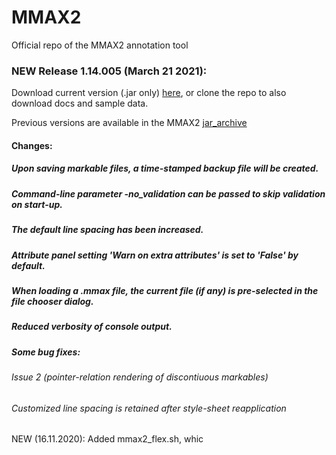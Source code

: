 # MMAX2
Official repo of the MMAX2 annotation tool

### NEW Release 1.14.005 (March 21 2021):

Download current version (.jar only) [here](jar_archive/1.14.005/MMAX2.jar), or clone the repo to also download docs and sample data.

Previous versions are available in the MMAX2 [jar_archive](jar_archive/)

#### Changes:
##### Upon saving markable files, a time-stamped backup file will be created.
##### Command-line parameter -no_validation can be passed to skip validation on start-up.
##### The default line spacing has been increased.
##### Attribute panel setting 'Warn on extra attributes' is set to 'False' by default.
##### When loading a .mmax file, the current file (if any) is pre-selected in the file chooser dialog.
##### Reduced verbosity of console output.
##### Some bug fixes:
###### Issue 2 (pointer-relation rendering of discontiuous markables)
###### Customized line spacing is retained after style-sheet reapplication


#####

NEW (16.11.2020): Added mmax2_flex.sh, whic